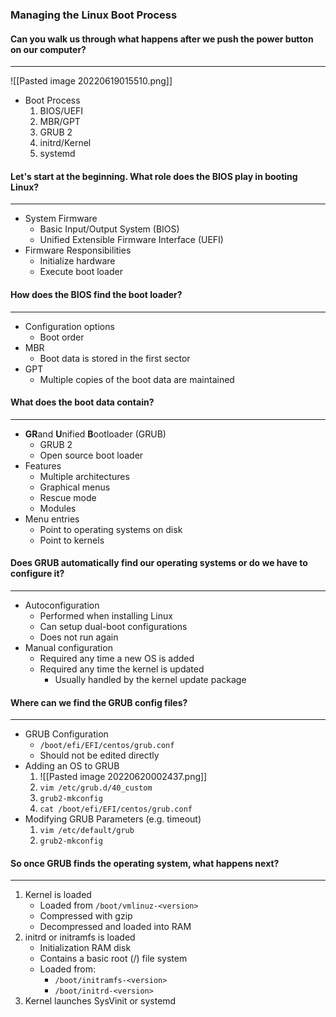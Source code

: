 ### Managing the Linux Boot Process

#### Can you walk us through what happens after we push the power button on our computer?

---

![[Pasted image 20220619015510.png]]

- Boot Process
  1.  BIOS/UEFI
  2.  MBR/GPT
  3.  GRUB 2
  4.  initrd/Kernel
  5.  systemd

#### Let's start at the beginning. What role does the BIOS play in booting Linux?

---

- System Firmware
  - Basic Input/Output System (BIOS)
  - Unified Extensible Firmware Interface (UEFI)
- Firmware Responsibilities
  - Initialize hardware
  - Execute boot loader

#### How does the BIOS find the boot loader?

---

- Configuration options
  - Boot order
- MBR
  - Boot data is stored in the first sector
- GPT
  - Multiple copies of the boot data are maintained

#### What does the boot data contain?

---

- **GR**and **U**nified **B**ootloader (GRUB)
  - GRUB 2
  - Open source boot loader
- Features
  - Multiple architectures
  - Graphical menus
  - Rescue mode
  - Modules
- Menu entries
  - Point to operating systems on disk
  - Point to kernels

#### Does GRUB automatically find our operating systems or do we have to configure it?

---

- Autoconfiguration
  - Performed when installing Linux
  - Can setup dual-boot configurations
  - Does not run again
- Manual configuration
  - Required any time a new OS is added
  - Required any time the kernel is updated
    - Usually handled by the kernel update package

#### Where can we find the GRUB config files?

---

- GRUB Configuration
  - `/boot/efi/EFI/centos/grub.conf`
  - Should not be edited directly
- Adding an OS to GRUB
  1.  ![[Pasted image 20220620002437.png]]
  2.  `vim /etc/grub.d/40_custom`
  3.  `grub2-mkconfig`
  4.  `cat /boot/efi/EFI/centos/grub.conf`
- Modifying GRUB Parameters (e.g. timeout)
  1.  `vim /etc/default/grub`
  2.  `grub2-mkconfig`

#### So once GRUB finds the operating system, what happens next?

---

1. Kernel is loaded
   - Loaded from `/boot/vmlinuz-<version>`
   - Compressed with gzip
   - Decompressed and loaded into RAM
2. initrd or initramfs is loaded
   - Initialization RAM disk
   - Contains a basic root (/) file system
   - Loaded from:
     - `/boot/initramfs-<version>`
     - `/boot/initrd-<version>`
3. Kernel launches SysVinit or systemd
